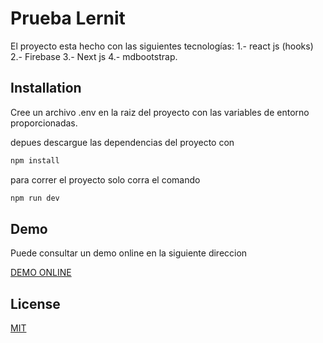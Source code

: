 # Prueba Lernit

El proyecto esta hecho con las siguientes tecnologías:
1.- react js (hooks)
2.- Firebase
3.- Next js
4.- mdbootstrap.

## Installation

Cree un archivo .env en la raiz del proyecto con las variables de entorno proporcionadas.

depues descargue las dependencias del proyecto con
```bash
npm install
```
para correr el proyecto solo corra el comando
```bash
npm run dev
```

## Demo
Puede consultar un demo online en la siguiente direccion

[DEMO ONLINE](https://choosealicense.com/licenses/mit/)

## License
[MIT](https://choosealicense.com/licenses/mit/)